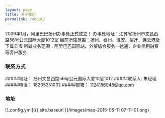 ```yaml
---
layout: page
title: 关于我们
permalink: /about/
---
```


2009年1月，阿里巴巴扬州办事处正式成立！
办事处地址：江苏省扬州市文昌西路56号公元国际大厦1012室
目前所辖范围：扬州、泰州、淮安、宿迁、连云港及下属县市
所辖业务范围：阿里巴巴国际站、外贸综合服务一达通、企业信用融资等客户服务

### 联系方式

#####地址： 扬州文昌西路56号公元国际大厦10层1012 
#####联系人: 朱经理
#####电话： 18205251032
#####邮箱： [1124156048@qq.com](mailto:1124156048@qq.com)
### 地址
![_config.yml]({{ site.baseurl }}/images/map-2015-05-11 07-11-01.png)

